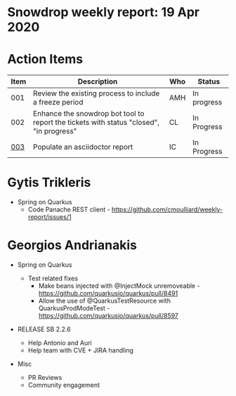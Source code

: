 # Snowdrop weekly report: 19 Apr 2020

# Action Items

| Item                                        | Description                                                                             | Who | Status      |
| ------------------------------------------- | --------------------------------------------------------------------------------------- | --- | ----------- |
| 001                                         | Review the existing process to include a freeze period                                  | AMH | In progress |
| 002                                         | Enhance the snowdrop bot tool to report the tickets with status "closed", "in progress" | CL  | In Progress |
| [003](https://github.com/snowdrop/issues/3) | Populate an asciidoctor report                                                          | IC  | In Progress |

# Gytis Trikleris

  - Spring on Quarkus
      - Code Panache REST client - <https://github.com/cmoulliard/weekly-report/issues/1>

# Georgios Andrianakis

  - Spring on Quarkus
      - Test related fixes
          - Make beans injected with @InjectMock unremoveable - <https://github.com/quarkusio/quarkus/pull/8491>
          - Allow the use of @QuarkusTestResource with QuarkusProdModeTest - <https://github.com/quarkusio/quarkus/pull/8597>

  - RELEASE SB 2.2.6
      - Help Antonio and Auri
      - Help team with CVE + JIRA handling
  - Misc
      - PR Reviews
      - Community engagement